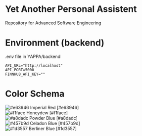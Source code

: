 # Yet Another Personal Assistent
Repository for Advanced Software Engineering

# Environment (backend)

.env file in YAPPA/backend

```env
API_URL="http://localhost"
API_PORT=5000
FINNHUB_API_KEY=""
```

# Color Schema
![#e63946](https://placehold.it/15/e63946/000000?text=+) Imperial Red  [#e63946]<br>
![#f1faee](https://placehold.it/15/f1faee/000000?text=+) Honeydew      [#f1faee]<br>
![#a8dadc](https://placehold.it/15/a8dadc/000000?text=+) Powder Blue   [#a8dadc]<br>
![#457b9d](https://placehold.it/15/457b9d/000000?text=+) Celadon Blue  [#457b9d]<br>
![#1d3557](https://placehold.it/15/1d3557/000000?text=+) Berliner Blue [#1d3557]<br>
